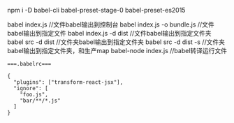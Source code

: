 npm i -D babel-cli babel-preset-stage-0 babel-preset-es2015

babel index.js //文件babel输出到控制台
babel index.js -o bundle.js //文件babel输出到指定文件
babel index.js -d dist //文件babel输出到指定文件夹
babel src -d dist //文件夹babel输出到指定文件夹
babel src -d dist -s //文件夹babel输出到指定文件夹，和生产map
babel-node index.js //babel转译运行文件

```
===.babelrc===

{
  "plugins": ["transform-react-jsx"],
  "ignore": [
    "foo.js",
    "bar/**/*.js"
  ]
}

```